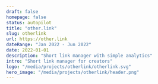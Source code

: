 ```yaml
---
draft: false
homepage: false
status: autopilot
title: "other.link"
slug: otherlink
url: https://other.link
dateRange: "Jan 2022 - Jun 2022"
date: 2022-01-01
description: "Short link manager with simple analytics"
intro: "Short link manager for creators"
logo: "/media/projects/otherlink/otherlink.svg"
hero_image: "/media/projects/otherlink/header.png"
---
```

